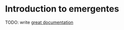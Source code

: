 # Introduction to emergentes

TODO: write [great documentation](http://jacobian.org/writing/what-to-write/)
